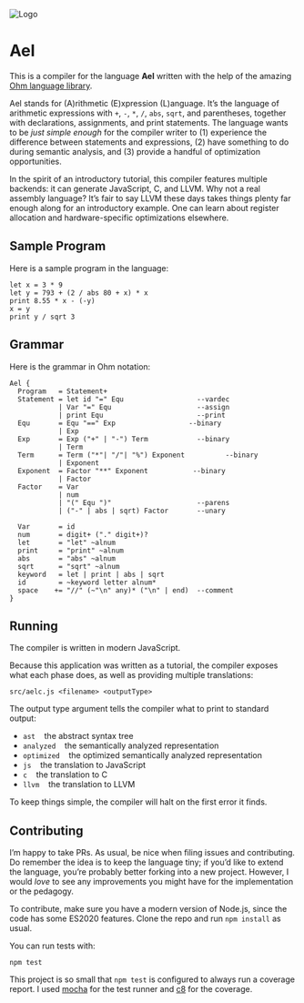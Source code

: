 ![Logo](https://raw.githubusercontent.com/rtoal/ael/main/docs/ael.png)

# Ael

This is a compiler for the language **Ael** written with the help of the amazing [Ohm language library](https://ohmlang.github.io/).

Ael stands for (A)rithmetic (E)xpression (L)anguage. It’s the language of arithmetic expressions with `+`, `-`, `*`, `/`, `abs`, `sqrt`, and parentheses, together with declarations, assignments, and print statements. The language wants to be _just simple enough_ for the compiler writer to (1) experience the difference between statements and expressions, (2) have something to do during semantic analysis, and (3) provide a handful of optimization opportunities.

In the spirit of an introductory tutorial, this compiler features multiple backends: it can generate JavaScript, C, and LLVM. Why not a real assembly language? It’s fair to say LLVM these days takes things plenty far enough along for an introductory example. One can learn about register allocation and hardware-specific optimizations elsewhere.

## Sample Program

Here is a sample program in the language:

```
let x = 3 * 9
let y = 793 + (2 / abs 80 + x) * x
print 8.55 * x - (-y)
x = y
print y / sqrt 3
```

## Grammar

Here is the grammar in Ohm notation:

```
Ael {
  Program   = Statement+
  Statement = let id "=" Equ                  --vardec
            | Var "=" Equ                     --assign
            | print Equ                       --print
  Equ       = Equ "==" Exp                  --binary
            | Exp
  Exp       = Exp ("+" | "-") Term            --binary
            | Term
  Term      = Term ("*"| "/"| "%") Exponent          --binary
            | Exponent
  Exponent  = Factor "**" Exponent           --binary
            | Factor
  Factor    = Var
            | num
            | "(" Equ ")"                     --parens
            | ("-" | abs | sqrt) Factor       --unary

  Var       = id
  num       = digit+ ("." digit+)?
  let       = "let" ~alnum
  print     = "print" ~alnum
  abs       = "abs" ~alnum
  sqrt      = "sqrt" ~alnum
  keyword   = let | print | abs | sqrt
  id        = ~keyword letter alnum*
  space    += "//" (~"\n" any)* ("\n" | end)  --comment
}
```

## Running

The compiler is written in modern JavaScript.

Because this application was written as a tutorial, the compiler exposes what each phase does, as well as providing multiple translations:

```
src/aelc.js <filename> <outputType>
```

The output type argument tells the compiler what to print to standard output:

- `ast` &nbsp;&nbsp; the abstract syntax tree
- `analyzed` &nbsp;&nbsp; the semantically analyzed representation
- `optimized` &nbsp;&nbsp; the optimized semantically analyzed representation
- `js` &nbsp;&nbsp; the translation to JavaScript
- `c` &nbsp;&nbsp; the translation to C
- `llvm` &nbsp;&nbsp; the translation to LLVM

To keep things simple, the compiler will halt on the first error it finds.

## Contributing

I’m happy to take PRs. As usual, be nice when filing issues and contributing. Do remember the idea is to keep the language tiny; if you’d like to extend the language, you’re probably better forking into a new project. However, I would _love_ to see any improvements you might have for the implementation or the pedagogy.

To contribute, make sure you have a modern version of Node.js, since the code has some ES2020 features. Clone the repo and run `npm install` as usual.

You can run tests with:

```
npm test
```

This project is so small that `npm test` is configured to always run a coverage report. I used [mocha](https://mochajs.org/) for the test runner and [c8](https://github.com/bcoe/c8) for the coverage.

